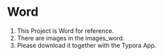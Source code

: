 # Word


1. This Project is Word for reference.
2. There are images in the images_word.
3. Please download it together with the Typora App.